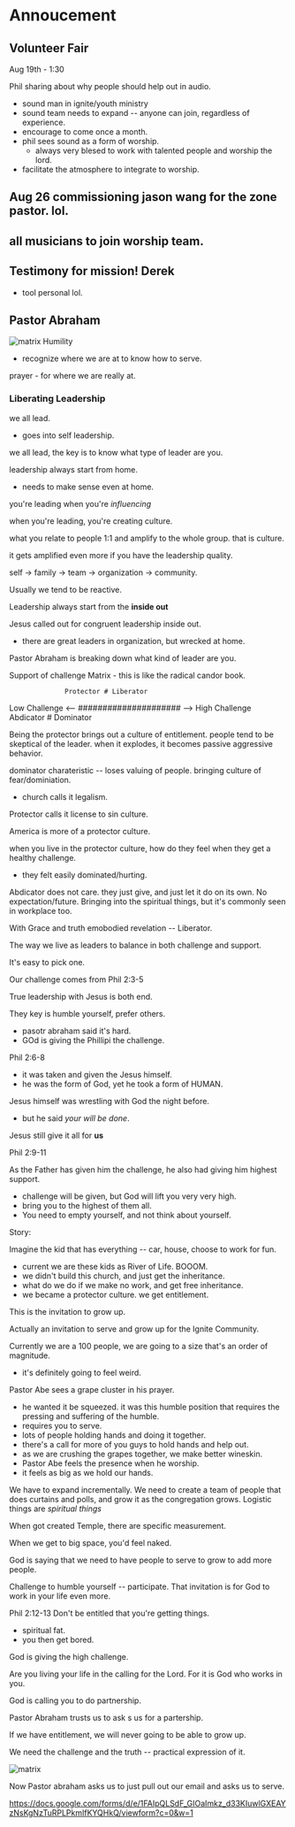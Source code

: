 # Annoucement
## Volunteer Fair

Aug 19th - 1:30

Phil sharing about why people should help out in audio.
- sound man in ignite/youth ministry 
- sound team needs to expand -- anyone can join, regardless of experience.
- encourage to come once a month.
- phil sees sound as a form of worship.
  - always very blesed to work with talented people and worship the lord.
- facilitate the atmosphere to integrate to worship.

## Aug 26 commissioning jason wang for the zone pastor. lol.

## all musicians to join worship team.

## Testimony for mission! Derek
- tool personal lol.

## Pastor Abraham
![matrix](https://giantworldwide.com/wp-content/uploads/2014/02/Support-Challenge-Matrix.001.jpeg)
Humility 
- recognize where we are at to know how to serve.

prayer - for where we are really at.

### Liberating Leadership
we all lead.
  - goes into self leadership.

we all lead, the key is to know what type of leader are you.

leadership always start from home.

- needs to make sense even at home.

you're leading when you're *influencing*

when you're leading, you're creating culture.

what you relate to people 1:1 and amplify to the whole group. that is culture.

it gets amplified even more if you have the leadership quality.

self -> family -> team -> organization -> community.

Usually we tend to be reactive.

Leadership always start from the **inside out**

Jesus called out for congruent leadership inside out.
- there are great leaders in organization, but wrecked at home.

Pastor Abraham is breaking down what kind of leader are you.

Support of challenge Matrix - this is like the radical candor book.

                  Protector # Liberator
Low Challenge <-- ##################### --> High Challenge
                  Abdicator # Dominator
                  
Being the protector brings out a culture of entitlement.
people tend to be skeptical of the leader.
when it explodes, it becomes passive aggressive behavior.

dominator charateristic -- loses valuing of people. bringing culture of fear/dominiation.
- church calls it legalism.

Protector calls it license to sin culture.

America is more of a protector culture.

when you live in the protector culture, how do they feel when they get a healthy challenge.
- they felt easily dominated/hurting.

Abdicator does not care. they just give, and just let it do on its own. No expectation/future.
Bringing into the spiritual things, but it's commonly seen in workplace too.

With Grace and truth emobodied revelation -- Liberator.

The way we live as leaders to balance in both challenge and support.

It's easy to pick one.

Our challenge comes from Phil 2:3-5

True leadership with Jesus is both end.

They key is humble yourself, prefer others.
  - pasotr abraham said it's hard.
  - GOd is giving the Phillipi the challenge.

Phil 2:6-8
- it was taken and given the Jesus himself.
- he was the form of God, yet he took a form of HUMAN.

Jesus himself was wrestling with God the night before.
- but he said *your will be done*.

Jesus still give it all for **us**

Phil 2:9-11

As the Father has given him the challenge, he also had giving him highest support.
- challenge will be given, but God will lift you very very high.
- bring you to the highest of them all.
- You need to empty yourself, and not think about yourself.

Story:

Imagine the kid that has everything -- car, house, choose to work for fun.
- current we are these kids as River of Life.
BOOOM.
- we didn't build this church, and just get the inheritance.
- what do we do if we make no work, and get free inheritance.
- we became a protector culture. we get entitlement.

This is the invitation to grow up.

Actually an invitation to serve and grow up for the Ignite Community.

Currently we are a 100 people, we are going to a size that's an order of magnitude. 
- it's definitely going to feel weird.

Pastor Abe sees a grape cluster in his prayer.
- he wanted it be squeezed. it was this humble position that requires the pressing and suffering of the humble. 
- requires you to serve.
- lots of people holding hands and doing it together.
- there's a call for more of you guys to hold hands and help out.
- as we are crushing the grapes together, we make better wineskin.
- Pastor Abe feels the presence when he worship.
- it feels as big as we hold our hands.

We have to expand incrementally.
We need to create a team of people that does curtains and polls, and grow it as the congregation grows.
Logistic things are *spiritual things*

When got created Temple, there are specific measurement.

When we get to big space, you'd feel naked.

God is saying that we need to have people to serve to grow to add more people.

Challenge to humble yourself -- participate. That invitation is for God to work in your life even more.

Phil 2:12-13
Don't be entitled that you're getting things.
  - spiritual fat.
  - you then get bored.

God is giving the high challenge.

Are you living your life in the calling for the Lord.
For it is God who works in you.

God is calling you to do partnership.

Pastor Abraham trusts us to ask s us for a partership.

If we have entitlement, we will never going to be able to grow up.

We need the challenge and the truth -- practical expression of it.

![matrix](https://giantworldwide.com/wp-content/uploads/2014/02/Support-Challenge-Matrix.001.jpeg)

Now Pastor abraham asks us to just pull out our email and asks us to serve.

https://docs.google.com/forms/d/e/1FAIpQLSdF_GIOaImkz_d33KIuwlGXEAYzNsKgNzTuRPLPkmIfKYQHkQ/viewform?c=0&w=1